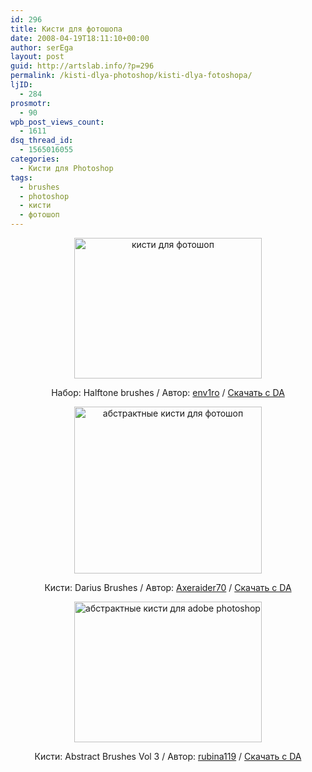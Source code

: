 ```yaml
---
id: 296
title: Кисти для фотошопа
date: 2008-04-19T18:11:10+00:00
author: serEga
layout: post
guid: http://artslab.info/?p=296
permalink: /kisti-dlya-photoshop/kisti-dlya-fotoshopa/
ljID:
  - 284
prosmotr:
  - 90
wpb_post_views_count:
  - 1611
dsq_thread_id:
  - 1565016055
categories:
  - Кисти для Photoshop
tags:
  - brushes
  - photoshop
  - кисти
  - фотошоп
---
```

<p style="text-align: center;">
  <img style="border: 0pt none;" src="http://tn3-1.deviantart.com/fs25/300W/i/2008/083/4/e/Halftone_brushes_by_env1ro.jpg" alt="кисти для фотошоп" width="300" height="225" />
</p>

<p style="text-align: center;">
  Набор: Halftone brushes / Автор: <a href="http://env1ro.deviantart.com/" target="_blank">env1ro</a> / <a href="http://env1ro.deviantart.com/art/Halftone-brushes-80790955" target="_blank">Скачать с DA</a>
</p>

<p style="text-align: center;">
  <img style="border: 0;" src="http://tn3-1.deviantart.com/fs27/300W/i/2008/104/f/8/Darius_Brushes_by_Axeraider70.jpg" alt="абстрактные кисти для фотошоп" width="300" height="267" />
</p>

<p style="text-align: center;">
  Кисти: Darius Brushes / Автор: <a href="http://axeraider70.deviantart.com/" target="_blank">Axeraider70</a> / <a href="http://axeraider70.deviantart.com/art/Darius-Brushes-82766336" target="_blank">Скачать с DA</a>
</p>

<p style="text-align: center;">
  <img style="border: 0;" src="http://tn3-2.deviantart.com/fs30/300W/i/2008/082/b/8/Abstract_Brushes_Vol_3_by_rubina119.jpg" alt="абстрактные кисти для adobe photoshop" width="300" height="225" />
</p>

<p style="text-align: center;">
  Кисти: Abstract Brushes Vol 3 / Автор: <a href="http://rubina119.deviantart.com/" target="_blank">rubina119</a> / <a href="http://rubina119.deviantart.com/art/Abstract-Brushes-Vol-3-80663582" target="_blank">Скачать с DA</a>
</p>